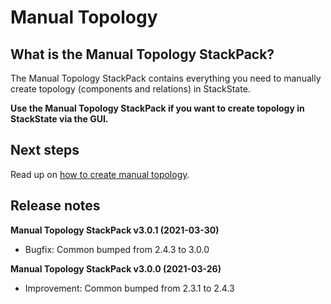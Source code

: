 # Manual Topology

## What is the Manual Topology StackPack?

The Manual Topology StackPack contains everything you need to manually create topology \(components and relations\) in StackState.

**Use the Manual Topology StackPack if you want to create topology in StackState via the GUI.**

## Next steps

Read up on [how to create manual topology](../../configure/topology/how_to_create_manual_topology.md).


## Release notes

**Manual Topology StackPack v3.0.1 (2021-03-30)**

- Bugfix: Common bumped from 2.4.3 to 3.0.0

**Manual Topology StackPack v3.0.0 (2021-03-26)**

- Improvement: Common bumped from 2.3.1 to 2.4.3